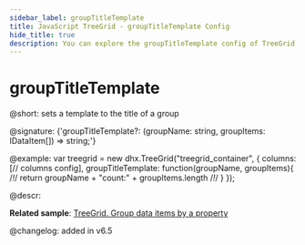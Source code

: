 ```yaml
---
sidebar_label: groupTitleTemplate
title: JavaScript TreeGrid - groupTitleTemplate Config 
hide_title: true
description: You can explore the groupTitleTemplate config of TreeGrid in the documentation of the DHTMLX JavaScript UI library. Browse developer guides and API reference, try out code examples and live demos, and download a free 30-day evaluation version of DHTMLX Suite 7.
---
```

 
# groupTitleTemplate

@short: sets a template to the title of a group

@signature: {'groupTitleTemplate?: (groupName: string, groupItems: IDataItem[]) => string;'}

@example:
var treegrid = new dhx.TreeGrid("treegrid_container", {
    columns: [// columns config],
    groupTitleTemplate: function(groupName, groupItems){ /*!*/
        return groupName + "count:" + groupItems.length /*!*/
    }
});

@descr:

**Related sample**: [TreeGrid. Group data items by a property](https://snippet.dhtmlx.com/bue6zm6w)

@changelog: added in v6.5

[comment]: # (@related: treegrid/usage.md#grouping-data)

[comment]: # (@relatedapi: treegrid/api/treegrid_groupby_method.md)
